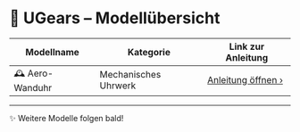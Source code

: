 # 📘 UGears – Modellübersicht

| Modellname       | Kategorie            | Link zur Anleitung             |
|------------------|----------------------|--------------------------------|
| 🕰️ Aero-Wanduhr  | Mechanisches Uhrwerk | [Anleitung öffnen ›](./aero-wanduhr.md) |

---

✨ Weitere Modelle folgen bald!
